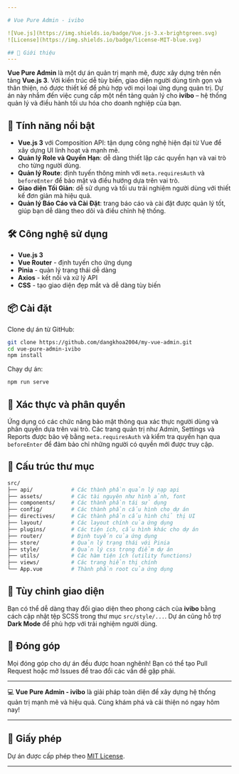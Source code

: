 ```yaml
---

# Vue Pure Admin - ivibo

![Vue.js](https://img.shields.io/badge/Vue.js-3.x-brightgreen.svg)
![License](https://img.shields.io/badge/license-MIT-blue.svg)

## 🌟 Giới thiệu
---
```

**Vue Pure Admin** là một dự án quản trị mạnh mẽ, được xây dựng trên nền tảng **Vue.js 3**. Với kiến trúc dễ tùy biến, giao diện người dùng tinh gọn và thân thiện, nó được thiết kế để phù hợp với mọi loại ứng dụng quản trị. Dự án này nhắm đến việc cung cấp một nền tảng quản lý cho **ivibo** – hệ thống quản lý và điều hành tối ưu hóa cho doanh nghiệp của bạn.

## 🎯 Tính năng nổi bật

- **Vue.js 3** với Composition API: tận dụng công nghệ hiện đại từ Vue để xây dựng UI linh hoạt và mạnh mẽ.
- **Quản lý Role và Quyền Hạn**: dễ dàng thiết lập các quyền hạn và vai trò cho từng người dùng.
- **Quản lý Route**: định tuyến thông minh với `meta.requiresAuth` và `beforeEnter` để bảo mật và điều hướng dựa trên vai trò.
- **Giao diện Tối Giản**: dễ sử dụng và tối ưu trải nghiệm người dùng với thiết kế đơn giản mà hiệu quả.
- **Quản lý Báo Cáo và Cài Đặt**: trang báo cáo và cài đặt được quản lý tốt, giúp bạn dễ dàng theo dõi và điều chỉnh hệ thống.
  
## 🛠️ Công nghệ sử dụng

- **Vue.js 3**
- **Vue Router** - định tuyến cho ứng dụng
- **Pinia** - quản lý trạng thái dễ dàng
- **Axios** - kết nối và xử lý API
- **CSS** - tạo giao diện đẹp mắt và dễ dàng tùy biến

## 📦 Cài đặt

Clone dự án từ GitHub:

```bash
git clone https://github.com/dangkhoa2004/my-vue-admin.git
cd vue-pure-admin-ivibo
npm install
```

Chạy dự án:

```bash
npm run serve
```

## 🔐 Xác thực và phân quyền

Ứng dụng có các chức năng bảo mật thông qua xác thực người dùng và phân quyền dựa trên vai trò. Các trang quản trị như Admin, Settings và Reports được bảo vệ bằng `meta.requiresAuth` và kiểm tra quyền hạn qua `beforeEnter` để đảm bảo chỉ những người có quyền mới được truy cập.

## 📁 Cấu trúc thư mục

```bash
src/
├── api/            # Các thành phần quản lý nạp api
├── assets/         # Các tài nguyên như hình ảnh, font
├── components/     # Các thành phần tái sử dụng
├── config/         # Các thành phần cấu hình cho dự án
├── directives/     # Các thành phần cấu hình chỉ thị UI
├── layout/         # Các layout chính của ứng dụng
├── plugins/        # Các tiện ích, cấu hình khác cho dự án
├── router/         # Định tuyến của ứng dụng
├── store/          # Quản lý trạng thái với Pinia
├── style/          # Quản lý css trọng điểm dự án
├── utils/          # Các hàm tiện ích (utility functions)
├── views/          # Các trang hiển thị chính
└── App.vue         # Thành phần root của ứng dụng
```

## 🎨 Tùy chỉnh giao diện

Bạn có thể dễ dàng thay đổi giao diện theo phong cách của **ivibo** bằng cách cập nhật tệp SCSS trong thư mục `src/style/...`. Dự án cũng hỗ trợ **Dark Mode** để phù hợp với trải nghiệm người dùng.

## 📝 Đóng góp

Mọi đóng góp cho dự án đều được hoan nghênh! Bạn có thể tạo Pull Request hoặc mở Issues để trao đổi các vấn đề gặp phải.

---

💻 **Vue Pure Admin - ivibo** là giải pháp toàn diện để xây dựng hệ thống quản trị mạnh mẽ và hiệu quả. Cùng khám phá và cải thiện nó ngay hôm nay!

---

## 📄 Giấy phép

Dự án được cấp phép theo [MIT License](LICENSE).

---

